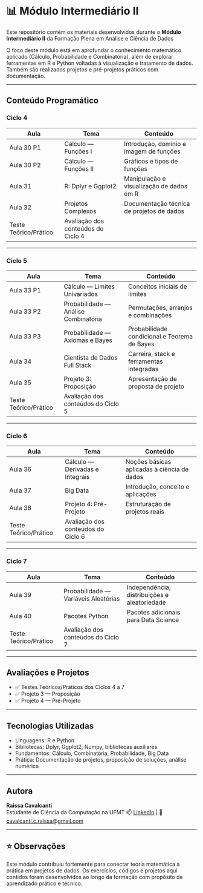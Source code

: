 # 📊 Módulo Intermediário II 

Este repositório contém os materiais desenvolvidos durante o **Módulo Intermediário II** da Formação Plena em Análise e Ciência de Dados 

O foco deste módulo está em aprofundar o conhecimento matemático aplicado (Cálculo, Probabilidade e Combinatória), além de explorar ferramentas em R e Python voltadas à visualização e tratamento de dados. Também são realizados projetos e pré-projetos práticos com documentação.

---

##  Conteúdo Programático

###  Ciclo 4
| Aula | Tema | Conteúdo |
|------|------|----------|
| Aula 30 P1 | Cálculo — Funções I | Introdução, domínio e imagem de funções |
| Aula 30 P2 | Cálculo — Funções II | Gráficos e tipos de funções |
| Aula 31 | R: Dplyr e Ggplot2 | Manipulação e visualização de dados em R |
| Aula 32 | Projetos Complexos | Documentação técnica de projetos de dados |
| Teste Teórico/Prático | Avaliação dos conteúdos do Ciclo 4 |

---

###  Ciclo 5
| Aula | Tema | Conteúdo |
|------|------|----------|
| Aula 33 P1 | Cálculo — Limites Univariados | Conceitos iniciais de limites |
| Aula 33 P2 | Probabilidade — Análise Combinatória | Permutações, arranjos e combinações |
| Aula 33 P3 | Probabilidade — Axiomas e Bayes | Probabilidade condicional e Teorema de Bayes |
| Aula 34 | Cientista de Dados Full Stack | Carreira, stack e ferramentas integradas |
| Aula 35 | Projeto 3: Proposição | Apresentação de proposta de projeto |
| Teste Teórico/Prático | Avaliação dos conteúdos do Ciclo 5 |

---

###  Ciclo 6
| Aula | Tema | Conteúdo |
|------|------|----------|
| Aula 36 | Cálculo — Derivadas e Integrais | Noções básicas aplicadas à ciência de dados |
| Aula 37 | Big Data | Introdução, conceito e aplicações |
| Aula 38 | Projeto 4: Pré-Projeto | Estruturação de projetos reais |
| Teste Teórico/Prático | Avaliação dos conteúdos do Ciclo 6 |

---

###  Ciclo 7
| Aula | Tema | Conteúdo |
|------|------|----------|
| Aula 39 | Probabilidade — Variáveis Aleatórias | Independência, distribuições e aleatoriedade |
| Aula 40 | Pacotes Python | Pacotes adicionais para Data Science |
| Teste Teórico/Prático | Avaliação dos conteúdos do Ciclo 7 |

---

##  Avaliações e Projetos

- ✅ Testes Teóricos/Práticos dos Ciclos 4 a 7
- ✅ Projeto 3 — Proposição
- ✅ Projeto 4 — Pré-Projeto

---

##  Tecnologias Utilizadas

- Linguagens: R e Python
- Bibliotecas: Dplyr, Ggplot2, Numpy, bibliotecas auxiliares
- Fundamentos: Cálculo, Combinatória, Probabilidade, Big Data
- Prática: Documentação de projetos, proposição de soluções, análise numérica

---

##  Autora

**Raissa Cavalcanti**  
Estudante de Ciência da Computação na UFMT 
📫 [LinkedIn](https://www.linkedin.com/in/cavalcantiraissa/) | 📧 cavalcanti.c.raissa@gmail.com

---

## ⭐ Observações

Este módulo contribuiu fortemente para conectar teoria matemática à prática em projetos de dados. Os exercícios, códigos e projetos aqui contidos foram desenvolvidos ao longo da formação com propósito de aprendizado prático e técnico.

